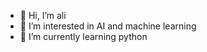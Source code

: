 - 👋 Hi, I’m ali
- 👀 I’m interested in AI and machine learning
- 🌱 I’m currently learning python


<!---
thisisme87/thisisme87 is a ✨ special ✨ repository because its `README.md` (this file) appears on your GitHub profile.
You can click the Preview link to take a look at your changes.
--->

